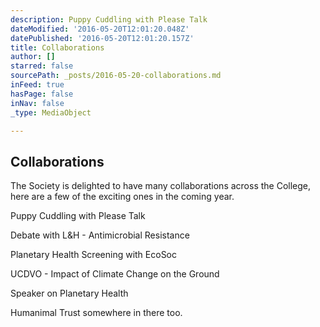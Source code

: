 ```yaml
---
description: Puppy Cuddling with Please Talk
dateModified: '2016-05-20T12:01:20.048Z'
datePublished: '2016-05-20T12:01:20.157Z'
title: Collaborations
author: []
starred: false
sourcePath: _posts/2016-05-20-collaborations.md
inFeed: true
hasPage: false
inNav: false
_type: MediaObject

---
```

<article style=""><h1>Collaborations</h1><p>The Society is delighted to have many collaborations across the College, here are a few of the exciting ones in the coming year. </p></article>

Puppy Cuddling with Please Talk

Debate with L&H - Antimicrobial Resistance

Planetary Health Screening with EcoSoc

UCDVO - Impact of Climate Change on the Ground

Speaker on Planetary Health

Humanimal Trust somewhere in there too.